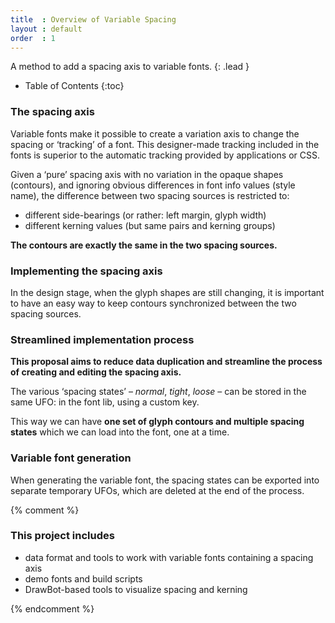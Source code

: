 ```yaml
---
title  : Overview of Variable Spacing
layout : default
order  : 1
---
```


A method to add a spacing axis to variable fonts.
{: .lead }

* Table of Contents
{:toc}

### The spacing axis

Variable fonts make it possible to create a variation axis to change the spacing or ‘tracking’ of a font. This designer-made tracking included in the fonts is superior to the automatic tracking provided by applications or CSS.

Given a ‘pure’ spacing axis with no variation in the opaque shapes (contours), and ignoring obvious differences in font info values (style name), the difference between two spacing sources is restricted to:

- different side-bearings (or rather: left margin, glyph width)
- different kerning values (but same pairs and kerning groups)

**The contours are exactly the same in the two spacing sources.**

### Implementing the spacing axis

In the design stage, when the glyph shapes are still changing, it is important to have an easy way to keep contours synchronized between the two spacing sources.

### Streamlined implementation process

**This proposal aims to reduce data duplication and streamline the process of creating and editing the spacing axis.**

The various ‘spacing states’ – *normal*, *tight*, *loose* – can be stored in the same UFO: in the font lib, using a custom key.

This way we can have **one set of glyph contours and multiple spacing states** which we can load into the font, one at a time.

### Variable font generation

When generating the variable font, the spacing states can be exported into separate temporary UFOs, which are deleted at the end of the process.

{% comment %}
### This project includes

- data format and tools to work with variable fonts containing a spacing axis
- demo fonts and build scripts
- DrawBot-based tools to visualize spacing and kerning

{% endcomment %}
